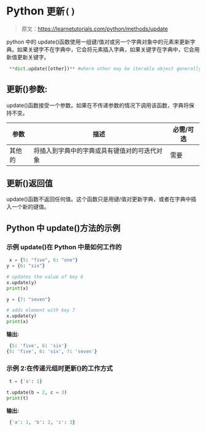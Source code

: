 # Python `更新()`

> 原文：<https://learnetutorials.com/python/methods/update>

python 中的 update()函数使用一组键/值对或另一个字典对象中的元素来更新字典。如果关键字不在字典中，它会将元素插入字典，如果关键字在字典中，它会用新值更新关键字。

```py
 **dict.update([other])** #where other may be iterable object generally tuples 

```

## 更新()参数:

update()函数接受一个参数。如果在不传递参数的情况下调用该函数，字典将保持不变。

| 参数 | 描述 | 必需/可选 |
| --- | --- | --- |
| 其他的 | 将插入到字典中的字典或具有键值对的可迭代对象 | 需要 |

## 更新()返回值

update()函数不返回任何值。这个函数只是用键/值对更新字典，或者在字典中插入一个新的键值。

## Python 中 update()方法的示例

### 示例 update()在 Python 中是如何工作的

```py
 x = {5: "five", 6: "one"}
y = {6: "six"}

# updates the value of key 6
x.update(y)
print(x)

y = {7: "seven"}

# adds element with key 7
x.update(y)
print(x) 

```

**输出:**

```py
 {5: 'five', 6: 'six'}
{5: 'five', 6: 'six', 7: 'seven'} 
```

### 示例 2:在传递元组时更新()的工作方式

```py
 t = {'a': 1}

t.update(b = 2, c = 3)
print(t) 

```

**输出:**

```py
 {'a': 1, 'b': 2, 'c': 3} 
```